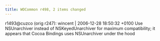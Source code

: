 ```yaml
---
title: WOCommon r498, 2 items changed
---
```


r1493@cuzco (orig r247): wincent | 2006-12-28 18:50:32 +0100 Use NSUnarchiver instead of NSKeyedUnarchiver for maximum compatibility; it appears that Cocoa Bindings uses NSUnarchiver under the hood
